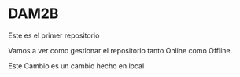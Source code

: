 # DAM2B
Este es el primer repositorio

Vamos a ver como gestionar el repositorio tanto Online como Offline.

Este Cambio es un cambio hecho en local
